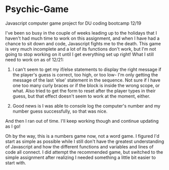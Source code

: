 # Psychic-Game
Javascript computer game project for DU coding bootcamp 12/19

I've been so busy in the couple of weeks leading up to the holidays that I haven't had much time to work on this assignment, and when I have had a chance to sit down and code, Javascript fights me to the death. This game is very much incomplete and a lot of its functions don't work, but I'm not going to stop working on it until I get everything set up right! What I still need to work on as of 12/21:

1) I can't seem to get my if/else statements to display the right message if the player's guess is correct, too high, or too low- I'm only getting the message of the last 'else' statement in the sequence. Not sure if I have one too many curly braces or if the block is inside the wrong scope, or what. Also tried to get the form to reset after the player types in their guess, but that effect doesn't seem to work at the moment, either.

2) Good news is I was able to console log the computer's number and my number guess successfully, so that was nice.

And then I ran out of time. I'll keep working though and continue updating as I go!

Oh by the way, this is a numbers game now, not a word game. I figured I'd start as simple as possible while I still don't have the greatest understanding of Javascript and how the different functions and variables and lines of code all connect. I did attempt the recommended game, but switched to the simple assignment after realizing I needed something a little bit easier to start with. 
